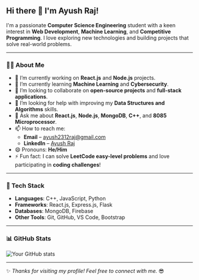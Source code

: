 ## Hi there 👋 I'm Ayush Raj!

I'm a passionate **Computer Science Engineering** student with a keen interest in **Web Development**, **Machine Learning**, and **Competitive Programming**. I love exploring new technologies and building projects that solve real-world problems. 

---

### 👨‍💻 About Me
- 🔭 I’m currently working on **React.js** and **Node.js** projects.  
- 🌱 I’m currently learning **Machine Learning** and **Cybersecurity**.  
- 👯 I’m looking to collaborate on **open-source projects** and **full-stack applications**.  
- 🤔 I’m looking for help with improving my **Data Structures and Algorithms** skills.  
- 💬 Ask me about **React.js**, **Node.js**, **MongoDB**, **C++**, and **8085 Microprocessor**.  
- 📫 How to reach me:  
   - **Email** – [ayush2312raj@gmail.com](mailto:ayush2312raj@gmail.com)  
   - **LinkedIn** – [Ayush Raj]([https://www.linkedin.com/in/your-profile](https://www.linkedin.com/in/ayush-raj-786578292))  
- 😄 Pronouns: **He/Him**  
- ⚡ Fun fact: I can solve **LeetCode easy-level problems** and love participating in **coding challenges**!  

---

### 🚀 Tech Stack
- **Languages**: C++, JavaScript, Python  
- **Frameworks**: React.js, Express.js, Flask  
- **Databases**: MongoDB, Firebase  
- **Other Tools**: Git, GitHub, VS Code, Bootstrap  

---

### 📊 GitHub Stats  
![Your GitHub stats](https://github-readme-stats.vercel.app/api?username=Ayush-Raj6566&show_icons=true&theme=dark)

---

✨ _Thanks for visiting my profile! Feel free to connect with me._ 😎
